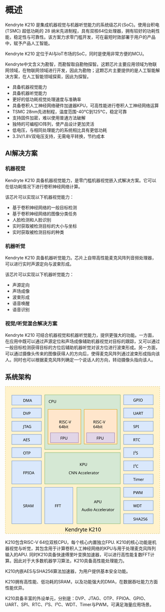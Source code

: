 # 概述

Kendryte K210 是集成机器视觉与机器听觉能力的系统级芯片(SoC)。使用台积电 (TSMC) 超低功耗的 28 纳米先进制程，具有双核64位处理器，拥有较好的功耗性能，稳定性与可靠性。该方案力求零门槛开发，可在最短时效部署于用户的产品中，赋予产品人工智能。

Kendryte K210 定位于AI与IoT市场的SoC，同时是使用非常方便的MCU。

Kendryte中文含义为勘智，而勘智取自勘物探智。这颗芯片主要应用领域为物联网领域，在物联网领域进行开发，因此为勘物；这颗芯片主要提供的是人工智能解决方案，在人工智能领域探索，因此为探智。

* 具备机器视觉能力
* 具备机器听觉能力
* 更好的低功耗视觉处理速度与准确率
* 具备卷积人工神经网络硬件加速器KPU，可高性能进行卷积人工神经网络运算
* TSMC 28nm先进制程，温度范围-40°C到125°C，稳定可靠
* 支持固件加密，难以使用普通方法破解
* 独特的可编程IO阵列，使产品设计更加灵活
* 低电压，与相同处理能力的系统相比具有更低功耗
* 3.3V/1.8V双电压支持，无需电平转换，节约成本

## AI解决方案

### 机器视觉

Kendryte K210 具备机器视觉能力，是零门槛机器视觉嵌入式解决方案。它可以在低功耗情况下进行卷积神经网络计算。

该芯片可以实现以下机器视觉能力：

* 基于卷积神经网络的一般目标检测
* 基于卷积神经网络的图像分类任务
* 人脸检测和人脸识别
* 实时获取被检测目标的大小与坐标
* 实时获取被检测目标的种类

### 机器听觉

Kendryte K210 具备机器听觉能力。芯片上自带高性能麦克风阵列音频处理器，可以进行实时声源定向与波束形成。

该芯片可以实现以下机器听觉能力：

* 声源定向
* 声场成像
* 波束形成
* 语音唤醒
* 语音识别

### 视觉/听觉混合解决方案

Kendryte K210 可结合机器视觉和机器听觉能力，提供更强大的功能。一方面，在应用中既可以通过声源定位和声场成像辅助机器视觉对目标的跟踪，又可以通过一般目标检测获得目标的方位后辅助机器听觉对该方位进行波束形成。另一方面，可以通过摄像头传来的图像获得人的方向后，使得麦克风阵列通过波束形成指向该人。同时也可以根据麦克风阵列确定一个说话人的方向，转动摄像头指向该人。

## 系统架构

![系统架构框图](images/kendryte_arch.svg)

K210包含RISC-V 64位双核CPU，每个核心内置独立FPU. K210的核心功能是机器视觉与听觉，其包含用于计算卷积人工神经网络的KPU与用于处理麦克风阵列输入的APU. 同时K210具备快速傅里叶变换加速器，可以进行高性能复数FFT计算。因此对于大多数机器学习算法，K210具备高性能处理能力。

K210内嵌AES与SHA256算法加速器，为用户提供基本安全功能。

K210拥有高性能、低功耗的SRAM，以及功能强大的DMA，在数据吞吐能力方面性能优异。

K210具备丰富的外设单元，分别是：DVP、JTAG、OTP、FPIOA、GPIO、UART、SPI、RTC、I²S、I²C、WDT、Timer与PWM，可满足海量应用场景。
